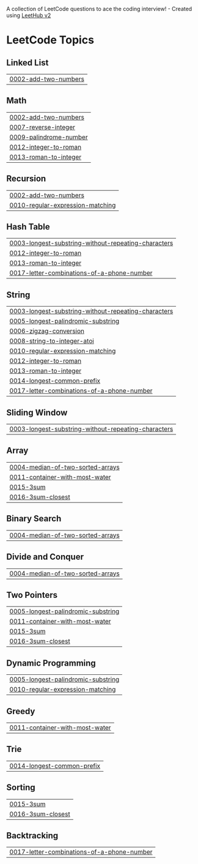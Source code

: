 A collection of LeetCode questions to ace the coding interview! - Created using [LeetHub v2](https://github.com/arunbhardwaj/LeetHub-2.0)
<!---LeetCode Topics Start-->
# LeetCode Topics
## Linked List
|  |
| ------- |
| [0002-add-two-numbers](https://github.com/prasannadivve/Leetcode/tree/master/0002-add-two-numbers) |
## Math
|  |
| ------- |
| [0002-add-two-numbers](https://github.com/prasannadivve/Leetcode/tree/master/0002-add-two-numbers) |
| [0007-reverse-integer](https://github.com/prasannadivve/Leetcode/tree/master/0007-reverse-integer) |
| [0009-palindrome-number](https://github.com/prasannadivve/Leetcode/tree/master/0009-palindrome-number) |
| [0012-integer-to-roman](https://github.com/prasannadivve/Leetcode/tree/master/0012-integer-to-roman) |
| [0013-roman-to-integer](https://github.com/prasannadivve/Leetcode/tree/master/0013-roman-to-integer) |
## Recursion
|  |
| ------- |
| [0002-add-two-numbers](https://github.com/prasannadivve/Leetcode/tree/master/0002-add-two-numbers) |
| [0010-regular-expression-matching](https://github.com/prasannadivve/Leetcode/tree/master/0010-regular-expression-matching) |
## Hash Table
|  |
| ------- |
| [0003-longest-substring-without-repeating-characters](https://github.com/prasannadivve/Leetcode/tree/master/0003-longest-substring-without-repeating-characters) |
| [0012-integer-to-roman](https://github.com/prasannadivve/Leetcode/tree/master/0012-integer-to-roman) |
| [0013-roman-to-integer](https://github.com/prasannadivve/Leetcode/tree/master/0013-roman-to-integer) |
| [0017-letter-combinations-of-a-phone-number](https://github.com/prasannadivve/Leetcode/tree/master/0017-letter-combinations-of-a-phone-number) |
## String
|  |
| ------- |
| [0003-longest-substring-without-repeating-characters](https://github.com/prasannadivve/Leetcode/tree/master/0003-longest-substring-without-repeating-characters) |
| [0005-longest-palindromic-substring](https://github.com/prasannadivve/Leetcode/tree/master/0005-longest-palindromic-substring) |
| [0006-zigzag-conversion](https://github.com/prasannadivve/Leetcode/tree/master/0006-zigzag-conversion) |
| [0008-string-to-integer-atoi](https://github.com/prasannadivve/Leetcode/tree/master/0008-string-to-integer-atoi) |
| [0010-regular-expression-matching](https://github.com/prasannadivve/Leetcode/tree/master/0010-regular-expression-matching) |
| [0012-integer-to-roman](https://github.com/prasannadivve/Leetcode/tree/master/0012-integer-to-roman) |
| [0013-roman-to-integer](https://github.com/prasannadivve/Leetcode/tree/master/0013-roman-to-integer) |
| [0014-longest-common-prefix](https://github.com/prasannadivve/Leetcode/tree/master/0014-longest-common-prefix) |
| [0017-letter-combinations-of-a-phone-number](https://github.com/prasannadivve/Leetcode/tree/master/0017-letter-combinations-of-a-phone-number) |
## Sliding Window
|  |
| ------- |
| [0003-longest-substring-without-repeating-characters](https://github.com/prasannadivve/Leetcode/tree/master/0003-longest-substring-without-repeating-characters) |
## Array
|  |
| ------- |
| [0004-median-of-two-sorted-arrays](https://github.com/prasannadivve/Leetcode/tree/master/0004-median-of-two-sorted-arrays) |
| [0011-container-with-most-water](https://github.com/prasannadivve/Leetcode/tree/master/0011-container-with-most-water) |
| [0015-3sum](https://github.com/prasannadivve/Leetcode/tree/master/0015-3sum) |
| [0016-3sum-closest](https://github.com/prasannadivve/Leetcode/tree/master/0016-3sum-closest) |
## Binary Search
|  |
| ------- |
| [0004-median-of-two-sorted-arrays](https://github.com/prasannadivve/Leetcode/tree/master/0004-median-of-two-sorted-arrays) |
## Divide and Conquer
|  |
| ------- |
| [0004-median-of-two-sorted-arrays](https://github.com/prasannadivve/Leetcode/tree/master/0004-median-of-two-sorted-arrays) |
## Two Pointers
|  |
| ------- |
| [0005-longest-palindromic-substring](https://github.com/prasannadivve/Leetcode/tree/master/0005-longest-palindromic-substring) |
| [0011-container-with-most-water](https://github.com/prasannadivve/Leetcode/tree/master/0011-container-with-most-water) |
| [0015-3sum](https://github.com/prasannadivve/Leetcode/tree/master/0015-3sum) |
| [0016-3sum-closest](https://github.com/prasannadivve/Leetcode/tree/master/0016-3sum-closest) |
## Dynamic Programming
|  |
| ------- |
| [0005-longest-palindromic-substring](https://github.com/prasannadivve/Leetcode/tree/master/0005-longest-palindromic-substring) |
| [0010-regular-expression-matching](https://github.com/prasannadivve/Leetcode/tree/master/0010-regular-expression-matching) |
## Greedy
|  |
| ------- |
| [0011-container-with-most-water](https://github.com/prasannadivve/Leetcode/tree/master/0011-container-with-most-water) |
## Trie
|  |
| ------- |
| [0014-longest-common-prefix](https://github.com/prasannadivve/Leetcode/tree/master/0014-longest-common-prefix) |
## Sorting
|  |
| ------- |
| [0015-3sum](https://github.com/prasannadivve/Leetcode/tree/master/0015-3sum) |
| [0016-3sum-closest](https://github.com/prasannadivve/Leetcode/tree/master/0016-3sum-closest) |
## Backtracking
|  |
| ------- |
| [0017-letter-combinations-of-a-phone-number](https://github.com/prasannadivve/Leetcode/tree/master/0017-letter-combinations-of-a-phone-number) |
<!---LeetCode Topics End-->